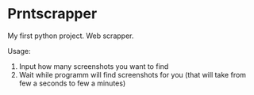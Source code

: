 # Prntscrapper
My first python project. Web scrapper.

Usage:
1) Input how many screenshots you want to find
2) Wait while programm will find screenshots for you (that will take from few a seconds to few a minutes)
